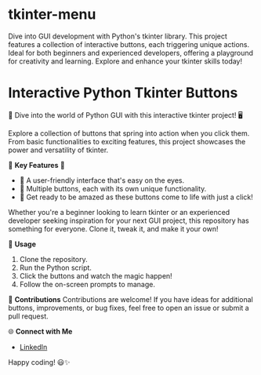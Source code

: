 # tkinter-menu
Dive into GUI development with Python's tkinter library. This project features a collection of interactive buttons, each triggering unique actions. Ideal for both beginners and experienced developers, offering a playground for creativity and learning. Explore and enhance your tkinter skills today!

# Interactive Python Tkinter Buttons
🚀 Dive into the world of Python GUI with this interactive tkinter project! 🖥️

Explore a collection of buttons that spring into action when you click them. From basic functionalities to exciting features, this project showcases the power and versatility of tkinter.

🌟 **Key Features** 🌟
- 🎨 A user-friendly interface that's easy on the eyes.
- 🧩 Multiple buttons, each with its own unique functionality.
- 📢 Get ready to be amazed as these buttons come to life with just a click!

Whether you're a beginner looking to learn tkinter or an experienced developer seeking inspiration for your next GUI project, this repository has something for everyone. Clone it, tweak it, and make it your own!

🔗 **Usage**
1. Clone the repository.
2. Run the Python script.
3. Click the buttons and watch the magic happen!
4. Follow the on-screen prompts to manage.

🤝 **Contributions**
Contributions are welcome! If you have ideas for additional buttons, improvements, or bug fixes, feel free to open an issue or submit a pull request.

🌐 **Connect with Me**
- [LinkedIn](www.linkedin.com/in/md-azfar-alam)

Happy coding! 😃✨
